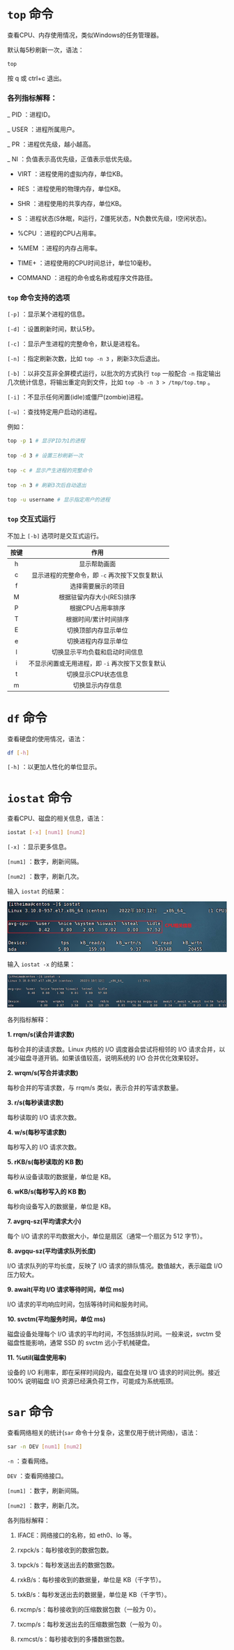 # `top` 命令

查看CPU、内存使用情况，类似Windows的任务管理器。

默认每5秒刷新一次，语法：

```bash
top
```

按 q 或 ctrl+c 退出。

### 各列指标解释：

_ PID ：进程ID。

_ USER ：进程所属用户。

_ PR ：进程优先级，越小越高。

_ NI ：负值表示高优先级，正值表示低优先级。

- VIRT ：进程使用的虚拟内存，单位KB。

- RES ：进程使用的物理内存，单位KB。

- SHR ：进程使用的共享内存，单位KB。

- S ：进程状态(S休眠，R运行，Z僵死状态，N负数优先级，I空闲状态)。

- %CPU ：进程的CPU占用率。

- %MEM ：进程的内存占用率。

- TIME+ ：进程使用的CPU时间总计，单位10毫秒。

- COMMAND ：进程的命令或名称或程序文件路径。

### `top` 命令支持的选项

`[-p]` ：显示某个进程的信息。

`[-d]` ：设置刷新时间，默认5秒。

`[-c]` ：显示产生进程的完整命令，默认是进程名。

`[-n]` ：指定刷新次数，比如 `top -n 3` ，刷新3次后退出。

`[-b]` ：以非交互非全屏模式运行，以批次的方式执行 `top` 一般配合 `-n` 指定输出几次统计信息，将输出重定向到文件，比如 `top -b -n 3 > /tmp/top.tmp` 。

`[-i]` ：不显示任何闲置(idle)或僵尸(zombie)进程。

`[-u]` ：查找特定用户启动的进程。

例如：

```bash
top -p 1 # 显示PID为1的进程

top -d 3 # 设置三秒刷新一次

top -c # 显示产生进程的完整命令

top -n 3 # 刷新3次后自动退出

top -u username # 显示指定用户的进程

```

### `top` 交互式运行

不加上 `[-b]` 选项时是交互式运行。

| 按键 |              作用               |
| :----: | :-----------------------------: |
|   h    |   显示帮助画面    |
|   c    |   显示进程的完整命令，即 `-c` 再次按下又恢复默认   |
|   f    |   选择需要展示的项目    |
|   M    |   根据驻留内存大小(RES)排序    |
|   P    |   根据CPU占用率排序   |
|   T    |   根据时间/累计时间排序   |
|   E    |   切换顶部内存显示单位    |
|   e    |   切换进程内存显示单位  |
|   l    |   切换显示平均负载和启动时间信息    |
|   i    |   不显示闲置或无用进程，即 `-i` 再次按下又恢复默认    |
|   t    |   切换显示CPU状态信息   |
|   m    |   切换显示内存信息   |

# `df` 命令

查看硬盘的使用情况，语法：

```bash
df [-h]
```

`[-h]` ：以更加人性化的单位显示。

# `iostat` 命令

查看CPU、磁盘的相关信息，语法：

```bash
iostat [-x] [num1] [num2]
```

`[-x]` ：显示更多信息。

`[num1]` ：数字，刷新间隔。

`[num2]` ：数字，刷新几次。

输入 `iostat` 的结果：

![](iostat命令CPU相关信息.png)

输入 `iostat -x` 的结果：

![](iostat命令-x选项.png)

各列指标解释：

**1. rrqm/s(读合并请求数)**

每秒合并的读请求数。Linux 内核的 I/O 调度器会尝试将相邻的 I/O 请求合并，以减少磁盘寻道开销。如果该值较高，说明系统的 I/O 合并优化效果较好。


**2. wrqm/s(写合并请求数)**

每秒合并的写请求数，与 rrqm/s 类似，表示合并的写请求数量。


**3. r/s(每秒读请求数)**

每秒读取的 I/O 请求次数。


**4. w/s(每秒写请求数)**

每秒写入的 I/O 请求次数。


**5. rKB/s(每秒读取的 KB 数)**

每秒从设备读取的数据量，单位是 KB。


**6. wKB/s(每秒写入的 KB 数)**

每秒向设备写入的数据量，单位是 KB。


**7. avgrq-sz(平均请求大小)**

每个 I/O 请求的平均数据大小，单位是扇区（通常一个扇区为 512 字节）。

**8. avgqu-sz(平均请求队列长度)**

I/O 请求队列的平均长度，反映了 I/O 请求的排队情况。数值越大，表示磁盘 I/O 压力较大。


**9. await(平均 I/O 请求等待时间，单位 ms)**

I/O 请求的平均响应时间，包括等待时间和服务时间。

**10. svctm(平均服务时间，单位 ms)**

磁盘设备处理每个 I/O 请求的平均时间，不包括排队时间。一般来说，svctm 受磁盘性能影响，通常 SSD 的 svctm 远小于机械硬盘。

**11. %util(磁盘使用率)**

设备的 I/O 利用率，即在采样时间段内，磁盘在处理 I/O 请求的时间比例。接近 100% 说明磁盘 I/O 资源已经满负荷工作，可能成为系统瓶颈。

# `sar` 命令

查看网络相关的统计(`sar` 命令十分复杂，这里仅用于统计网络)，语法：

```bash
sar -n DEV [num1] [num2]
```

`-n` ：查看网络。

`DEV` ：查看网络接口。

`[num1]` ：数字，刷新间隔。

`[num2]` ：数字，刷新几次。

各列指标解释：

1. IFACE：网络接口的名称，如 eth0、lo 等。


2. rxpck/s：每秒接收到的数据包数。


3. txpck/s：每秒发送出去的数据包数。


4. rxkB/s：每秒接收到的数据量，单位是 KB（千字节）。


5. txkB/s：每秒发送出去的数据量，单位是 KB（千字节）。


6. rxcmp/s：每秒接收到的压缩数据包数（一般为 0）。


7. txcmp/s：每秒发送出去的压缩数据包数（一般为 0）。


8. rxmcst/s：每秒接收到的多播数据包数。






